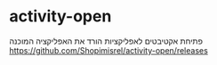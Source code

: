 # activity-open
פתיחת אקטיבטים לאפליקציות
הורד את האפליקציה המוכנה
https://github.com/Shopimisrel/activity-open/releases
